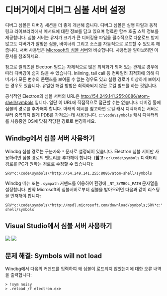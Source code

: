# 디버거에서 디버그 심볼 서버 설정

디버그 심볼은 디버깅 세션을 더 좋게 개선해 줍니다. 디버그 심볼은 실행 파일과 동적 링크
라이브러리에서 메서드에 대한 정보를 담고 있으며 명료한 함수 호출 스텍 정보를 제공합니다.
심볼 서버는 유저가 크기가 큰 디버깅용 파일을 필수적으로 다운로드 받지 않고도 디버거가
알맞은 심볼, 바이너리 그리고 소스를 자동적으로 로드할 수 있도록 해줍니다. 서버 사용법은
[Microsoft의 심볼 서버](http://support.microsoft.com/kb/311503)와 비슷합니다.
사용법을 알아보려면 이 문서를 참조하세요.

참고로 릴리즈된 Electron 빌드는 자체적으로 많은 최적화가 되어 있는 관계로 경우에 따라
디버깅이 쉽지 않을 수 있습니다. Inlining, tail call 등 컴파일러 최적화에 의해 디버거가
모든 변수의 콘텐츠를 보여줄 수 없는 경우도 있고 실행 경로가 이상하게 보여지는 경우도
있습니다. 유일한 해결 방법은 최적화되지 않은 로컬 빌드를 하는 것입니다.

공식적인 Electron의 심볼 서버의 URL은
http://54.249.141.255:8086/atom-shell/symbols 입니다. 일단 이 URL에 직접적으로
접근할 수는 없습니다: 디버깅 툴에 심볼의 경로를 추가해야 합니다. 아래의 예시를 참고하면
로컬 캐시 디렉터리는 서버로부터 중복되지 않게 PDB를 가져오는데 사용됩니다.
`c:\code\symbols` 캐시 디렉터리를 사용중인 OS에 맞춰 적당한 경로로 변경하세요.

## Windbg에서 심볼 서버 사용하기

Windbg 심볼 경로는 구분자와 `*` 문자로 설정되어 있습니다. Electron 심볼 서버만
사용하려면 심볼 경로의 엔트리를 추가해야 합니다. (**참고:**  `c:\code\symbols`
디렉터리 경로를 PC가 원하는 경로로 수정할 수 있습니다):

```
SRV*c:\code\symbols\*http://54.249.141.255:8086/atom-shell/symbols
```

Windbg 메뉴 또는 `.sympath` 커맨드를 이용하여 환경에 `_NT_SYMBOL_PATH` 문자열을
설정합니다. 만약 Microsoft의 심볼서버로부터 심볼을 받아오려면 다음과 같이 리스팅을
먼저해야 합니다:

```
SRV*c:\code\symbols\*http://msdl.microsoft.com/download/symbols;SRV*c:\code\symbols\*http://54.249.141.255:8086/atom-shell/symbols
```

## Visual Studio에서 심볼 서버 사용하기

<img src='http://mdn.mozillademos.org/files/733/symbol-server-vc8express-menu.jpg'>
<img src='http://mdn.mozillademos.org/files/2497/2005_options.gif'>

## 문제 해결: Symbols will not load

Windbg에서 다음의 커맨드를 입력하여 왜 심볼이 로드되지 않았는지에 대한 오류 내역을
출력합니다:

```
> !sym noisy
> .reload /f electron.exe
```
